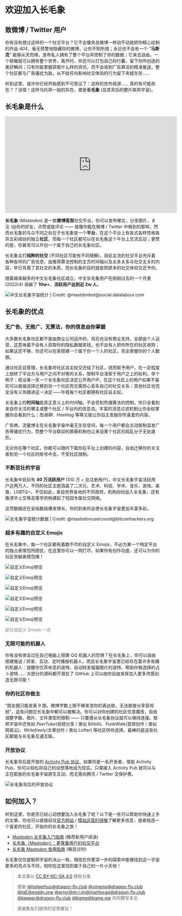 # 欢迎加入长毛象

## 致微博 / Twitter 用户

你有没有想过这样的一个社交平台？它不会像夹总微博一样动不动就把你精心绘制的作品 *404*，毫无预警地隐藏你的微博，让你不知所措；永远也不会有一个 “**马斯克**” 能够从天而降，宣布私人拥有了整个平台并控制了你的数据；它来去自由，一个邮箱就可以拥有整个世界，离开时，你还可以打包自己的行囊，留下你所创造的美好瞬间；只有你能掌握获取什么样的资讯，而不会收到广告算法的精准推送，整个社区都与广告骚扰为敌，从不给任何影响社交体验的行为留下夹缝生存……

听到这里，或许你已经开始感到不可思议了：这样的世外桃源…… 真的有可能存在？？没错！这样乌托邦一般的存在，便是**长毛象** (及其背后的整片联邦宇宙)。

## 长毛象是什么

<iframe title="长毛象是什么？" width="560" height="315" src="https://peertube.co.uk/videos/embed/559ab664-22c3-4986-9e20-f32afa957648?subtitle=zh&amp;warningTitle=0" frameborder="0" allowfullscreen="" sandbox="allow-same-origin allow-scripts allow-popups"></iframe>

**长毛象** (*Mastodon*) 是一款**微博客型**社交平台，你可以发布嘟文，分享图片，关注 /@你的好友，点赞或是评论 —— 就像你能在微博 / Twitter 中做到的那样。然而长毛象的与众不同之处在于长毛象是一个**平台**，在这个平台上有各式各样性格各异五彩缤纷的独立**社区**，而每一个社区都可以在长毛象这个平台上交流互动；更赞的是，你甚至可以开创一个属于自己的长毛象社区。

长毛象主打**纯粹的社交** (不同社区可能有不同理解)，目前主流的社交平台充斥着各种各样的广告信息、由推荐算法控制的主页时间轴以及太多太多与社交无关的内容，早已背离了其社交的本质，而长毛象的目的就是把原本的社交体验交还予你。

随着越来越多的中文长毛象社区成立，中文长毛象用户在刚刚过去的一个月里 (2022/4) 突破了 **10w+**，**活跃用户达到近 2w 人**。

![中文长毛象宇宙统计 | Credit: *@mastdonbot@social.datalabour.com*](../static/images/65daf6411a103994.png)

## 长毛象的优点

### 无广告、无推广、无算法，你的信息由你掌握

大多数长毛象社区都不是由商业公司运作的，背后也没有商业支持，全部由个人运营，这意味着不会有人获取你的隐私数据卖钱，也不会有人把你所在的社区收购；如果这还不够，你还可以在家搭建一个属于你一个人的社区，完全掌握你的个人数据。

通过社区自管理，长毛象将社区自主权交还给了社区，进而赋予用户，在一定程度上扭转了平台方与用户之间不对等的关系，限制平台凌架于用户之上的权利。举个例子：假设某一天一个长毛象社区决定公开用户IP，在这个社区上的用户如果不喜欢可以直接选择迁移到另一个社区而无需担心丢失自己的社交关系；其他社区也完全没有义务跟进这一决定——毕竟每个社区都拥有社区自主权。

长毛象上的**时间轴**是真正意义上的*时间*轴，不会受到热搜算法的控制，你只会看到来自你关注的嘟主或整个社区 / 平台内的信息流。丰富的消息过滤机制让你全权掌握你会看到什么；而*版聊*、*Hashtag* 等等又能让你自主发掘你所喜爱的内容。

广告商、流量博主在长毛象宇宙中毫无生存空间，每一个用户都会主动抵制滥发广告等骚扰行为，而整个平台联动的屏蔽机制也让来自某个社区的捣乱分子无处遁形。

无论你在哪个社区，你都可以随时下载你在平台上创建的内容，自由迁移你的关注者到另一个社区的账号中去，不受社区限制。

### 不断茁壮的宇宙

长毛象中目前有 **40 万活跃用户** (510 万 + 总注册用户)，中文长毛象宇宙活跃用户近两万人，不同的社区主题涵盖了二次元、艺术、科技、学术、音乐、游戏、美食、LGBTQ+。不仅如此，来自世界各地的不同政府、机构纷纷加入长毛象，还有像清华上交等高等学府构建起了校园专属社交网络。

这项数据还在呈指数级爆发增长，你的到来将会使长毛象宇宙更加丰富多彩。

![长毛象宇宙统计数据 | Credit: *@mastodonusercount@bitcoinhackers.org*](../static/images/8eb70cc694802cbc.png)

### 超多有趣的自定义 Emojis

在长毛象中，每一个社区都有着数不尽的自定义 Emojis，不必为某一个特定平台的独占表情包所困扰，在这里你可以一网打尽，如果你有创作功底，还可以为你的社区贡献表情包噢！

![自定义Emoji预览](../static/images/Oi1Ph9.png)

![自定义Emoji预览](../static/images/Oi19k4.png)

![自定义Emoji预览](../static/images/Oi1CtJ.png)

![自定义Emoji预览](../static/images/Oi1UAg.png)

![自定义Emoji预览](../static/images/Oi1e0O.png)

![自定义Emoji预览](../static/images/Oi109s.png)

<font color=grey>部分自定义 Emojis 一览</font>

### 无限可能的机器人

你有没有体会过在自己电脑上搭建 QQ 机器人的恐惧？在长毛象上，你可以自由搭建推送 / 转发、互动、定时播报机器人，而且长毛象宇宙里已经存在着许多有趣的机器人：提醒你饮茶休息的波特、自动转发猫猫图片的波特、帮助你做选择的占卜波特…… 大部分的源码都开源在了 GitHub 上可以由你自由发挥加入更多灵感创造无限可能！

### 你的社区你做主

“朋友圈只能发表 9 图，微博字数上限不够发泄你的表达欲，无法直接分享音视频”，这些问题在长毛象中都可以被解决。你可以对你创建的社区任意魔改，自由调整字数、图片、文件类型的限制 —— 只要遵从长毛象协议就可以保持连接。联邦宇宙中还有如 *PeerTube*(视频分享 / 类似 Bilibili)、*FunkWale*(音频创作 / 类似网易云)、*Writefreely*(文章创作 / 类似 Lofter) 等社区供你选择，最棒的是这些社区都能与长毛象互通互联。

### 开放协议

长毛象背后是开放的 [Activity Pub 协议](https://www.w3.org/TR/activitypub/)。如果你是一名开发者，借助 Activity Pub，你可以轻松将自己的设想落地成为现实。只需接入 Activity Pub 就可以与正在膨胀的长毛象宇宙原生互动，而无需向腾讯 / Twitter 交保护费。

![长毛象背后的开放协议](../static/images/Oi9rOx-1550567.jpg)

## 如何加入？

听到这里，你是否已经心动想要加入长毛象了呢？以下是一些可以帮助你快速上手的文章，你也可以直接前往[官方网站](https://joinmastodon.org/) / [嗼站运营的镜像](https://docs.monado.ren/)了解更多信息，或者挑选一个喜爱的社区，开始你的长毛象之旅！

- [Mastodon 长毛象入门指南](https://blog.holger.net.cn/posts/a-beginners-guide-to-21st-century-sns/) (推荐新用户阅读) 
- [长毛象（Mastodon）：更尊重用户的社交平台](https://pullopenbluebox.wordpress.com/2020/06/30/mastodon-introduction/)
- [长毛象 Mastodon 食用指南](https://jings.blog/misc/how-to-use-mastodon.html) (略显过时)

长毛象仅仅是联邦宇宙的冰山一角，相信在你更深一步的探索中能够找到这一宇宙更多的亮点与不同，祝你在这里找到属于自己的一片小天地！

> 本文章以 [CC BY-NC-SA 4.0](https://creativecommons.org/licenses/by-nc-sa/4.0/) 授权分发
>
> 感谢 [@holgerhuo@dragon-fly.club](https://mast.dragon-fly.club/@holgerhuo) [@yingmo@dragon-fly.club](https://mast.dragon-fly.club/@yingmo) [@lgE@mstdn.one](https://mstdn.one/@lgE) [@error@m-i.im](https://m-i.im/@error)[@martincao@dragon-fly.club](https://mast.dragon-fly.club/@martincao) [@keeper@dragon-fly.club](https://mast.dragon-fly.club/@keeper) [@bgme@bgme.me](https://bgme.me/@bgme) 共同撰写本文
> 
> 感谢象友们提供的宝贵建议！